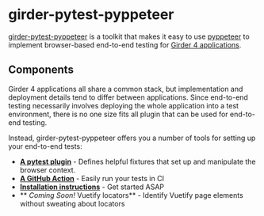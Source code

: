 # girder-pytest-pyppeteer

[girder-pytest-pyppeteer](https://github.com/girder/girder-pytest-pyppeteer) is a toolkit that makes it easy to use [pyppeteer](https://github.com/pyppeteer/pyppeteer) to implement browser-based end-to-end testing for [Girder 4 applications](https://github.com/girder/cookiecutter-girder-4).

## Components
Girder 4 applications all share a common stack, but implementation and deployment details tend to differ between applications. Since end-to-end testing necessarily involves deploying the whole application into a test environment, there is no one size fits all plugin that can be used for end-to-end testing.

Instead, girder-pytest-pyppeteer offers you a number of tools for setting up your end-to-end tests:

* [**A pytest plugin**](pytest_plugin.md) - Defines helpful fixtures that set up and manipulate the browser context.
* [**A GitHub Action**](github_action.md) - Easily run your tests in CI
* [**Installation instructions**](setup.md) - Get started ASAP
* ** *Coming Soon!* Vuetify locators** - Identify Vuetify page elements without sweating about locators
